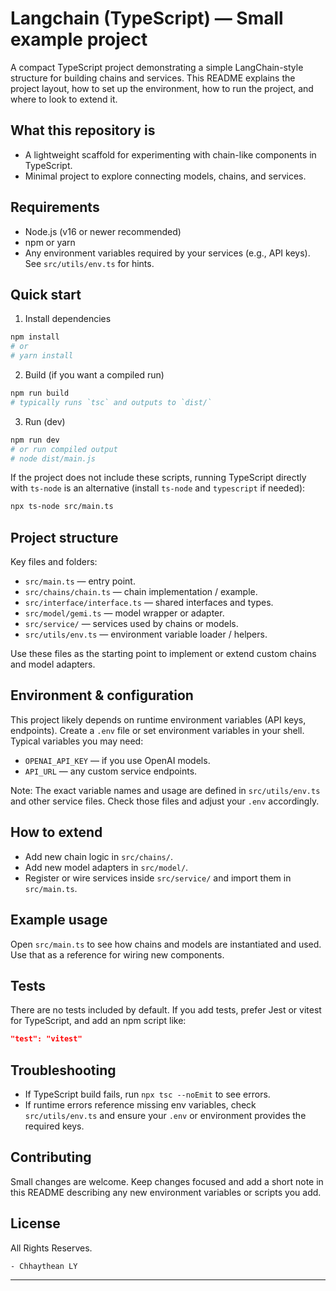 # Langchain (TypeScript) — Small example project

A compact TypeScript project demonstrating a simple LangChain-style structure for building chains and services. This README explains the project layout, how to set up the environment, how to run the project, and where to look to extend it.

## What this repository is

- A lightweight scaffold for experimenting with chain-like components in TypeScript.
- Minimal project to explore connecting models, chains, and services.

## Requirements

- Node.js (v16 or newer recommended)
- npm or yarn
- Any environment variables required by your services (e.g., API keys). See `src/utils/env.ts` for hints.

## Quick start

1. Install dependencies

```bash
npm install
# or
# yarn install
```

2. Build (if you want a compiled run)

```bash
npm run build
# typically runs `tsc` and outputs to `dist/`
```

3. Run (dev)

```bash
npm run dev
# or run compiled output
# node dist/main.js
```

If the project does not include these scripts, running TypeScript directly with `ts-node` is an alternative (install `ts-node` and `typescript` if needed):

```bash
npx ts-node src/main.ts
```

## Project structure

Key files and folders:

- `src/main.ts` — entry point.
- `src/chains/chain.ts` — chain implementation / example.
- `src/interface/interface.ts` — shared interfaces and types.
- `src/model/gemi.ts` — model wrapper or adapter.
- `src/service/` — services used by chains or models.
- `src/utils/env.ts` — environment variable loader / helpers.

Use these files as the starting point to implement or extend custom chains and model adapters.

## Environment & configuration

This project likely depends on runtime environment variables (API keys, endpoints). Create a `.env` file or set environment variables in your shell. Typical variables you may need:

- `OPENAI_API_KEY` — if you use OpenAI models.
- `API_URL` — any custom service endpoints.

Note: The exact variable names and usage are defined in `src/utils/env.ts` and other service files. Check those files and adjust your `.env` accordingly.

## How to extend

- Add new chain logic in `src/chains/`.
- Add new model adapters in `src/model/`.
- Register or wire services inside `src/service/` and import them in `src/main.ts`.

## Example usage

Open `src/main.ts` to see how chains and models are instantiated and used. Use that as a reference for wiring new components.

## Tests

There are no tests included by default. If you add tests, prefer Jest or vitest for TypeScript, and add an npm script like:

```json
"test": "vitest"
```

## Troubleshooting

- If TypeScript build fails, run `npx tsc --noEmit` to see errors.
- If runtime errors reference missing env variables, check `src/utils/env.ts` and ensure your `.env` or environment provides the required keys.

## Contributing

Small changes are welcome. Keep changes focused and add a short note in this README describing any new environment variables or scripts you add.

## License

All Rights Reserves. 

    - Chhaythean LY

---